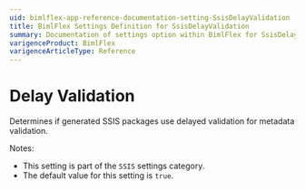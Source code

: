 ```yaml
---
uid: bimlflex-app-reference-documentation-setting-SsisDelayValidation
title: BimlFlex Settings Definition for SsisDelayValidation
summary: Documentation of settings option within BimlFlex for SsisDelayValidation
varigenceProduct: BimlFlex
varigenceArticleType: Reference
---
```


# Delay Validation

Determines if generated SSIS packages use delayed validation for metadata validation.

Notes:

* This setting is part of the `SSIS` settings category.
* The default value for this setting is `true`.
